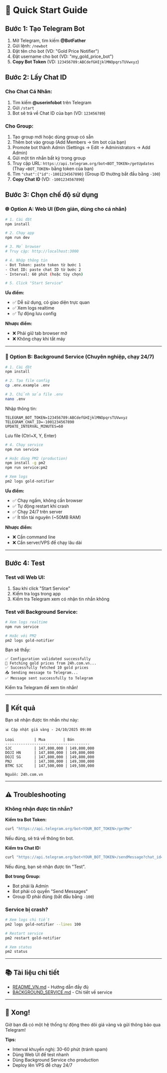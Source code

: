 # 🚀 Quick Start Guide

## Bước 1: Tạo Telegram Bot

1. Mở Telegram, tìm kiếm **@BotFather**
2. Gửi lệnh: `/newbot`
3. Đặt tên cho bot (VD: "Gold Price Notifier")
4. Đặt username cho bot (VD: "my_gold_price_bot")
5. **Copy Bot Token** (VD: `123456789:ABCdefGHIjklMNOpqrsTUVwxyz`)

## Bước 2: Lấy Chat ID

### Cho Chat Cá Nhân:
1. Tìm kiếm **@userinfobot** trên Telegram
2. Gửi `/start`
3. Bot sẽ trả về Chat ID của bạn (VD: `123456789`)

### Cho Group:
1. Tạo group mới hoặc dùng group có sẵn
2. Thêm bot vào group (Add Members → tìm bot của bạn)
3. Promote bot thành Admin (Settings → Edit → Administrators → Add Admin)
4. Gửi một tin nhắn bất kỳ trong group
5. Truy cập URL: `https://api.telegram.org/bot<BOT_TOKEN>/getUpdates`
   (Thay `<BOT_TOKEN>` bằng token của bạn)
6. Tìm `"chat":{"id":-1001234567890}` (Group ID thường bắt đầu bằng `-100`)
7. **Copy Chat ID** (VD: `-1001234567890`)

## Bước 3: Chọn chế độ sử dụng

### 🌐 Option A: Web UI (Đơn giản, dùng cho cá nhân)

```bash
# 1. Cài đặt
npm install

# 2. Chạy app
npm run dev

# 3. Mở browser
# Truy cập: http://localhost:3000

# 4. Nhập thông tin
- Bot Token: paste token từ bước 1
- Chat ID: paste chat ID từ bước 2  
- Interval: 60 phút (hoặc tùy chọn)

# 5. Click "Start Service"
```

**Ưu điểm:**
- ✅ Dễ sử dụng, có giao diện trực quan
- ✅ Xem logs realtime
- ✅ Tự động lưu config

**Nhược điểm:**
- ❌ Phải giữ tab browser mở
- ❌ Không chạy khi tắt máy

---

### 🤖 Option B: Background Service (Chuyên nghiệp, chạy 24/7)

```bash
# 1. Cài đặt
npm install

# 2. Tạo file config
cp .env.example .env

# 3. Chỉnh sửa file .env
nano .env
```

Nhập thông tin:
```env
TELEGRAM_BOT_TOKEN=123456789:ABCdefGHIjklMNOpqrsTUVwxyz
TELEGRAM_CHAT_ID=-1001234567890
UPDATE_INTERVAL_MINUTES=60
```

Lưu file (Ctrl+X, Y, Enter)

```bash
# 4. Chạy service
npm run service

# Hoặc dùng PM2 (production)
npm install -g pm2
npm run service:pm2

# Xem logs
pm2 logs gold-notifier
```

**Ưu điểm:**
- ✅ Chạy ngầm, không cần browser
- ✅ Tự động restart khi crash
- ✅ Chạy 24/7 trên server
- ✅ Ít tốn tài nguyên (~50MB RAM)

**Nhược điểm:**
- ❌ Cần command line
- ❌ Cần server/VPS để chạy lâu dài

---

## Bước 4: Test

### Test với Web UI:
1. Sau khi click "Start Service"
2. Kiểm tra logs trong app
3. Kiểm tra Telegram xem có nhận tin nhắn không

### Test với Background Service:
```bash
# Xem logs realtime
npm run service

# Hoặc với PM2
pm2 logs gold-notifier
```

Bạn sẽ thấy:
```
✅ Configuration validated successfully
📡 Fetching gold prices from 24h.com.vn...
✅ Successfully fetched 10 gold prices
📤 Sending message to Telegram...
✅ Message sent successfully to Telegram
```

Kiểm tra Telegram để xem tin nhắn!

---

## 🎯 Kết quả

Bạn sẽ nhận được tin nhắn như này:

```
📊 Cập nhật giá vàng - 24/10/2025 09:00

Loại         | Mua        | Bán
--------------------------------------
SJC          | 147,800,000 | 149,800,000
DOJI HN      | 147,800,000 | 149,800,000
DOJI SG      | 147,800,000 | 149,800,000
PNJ          | 147,300,000 | 149,300,000
BTMC SJC     | 147,500,000 | 149,500,000

Nguồn: 24h.com.vn
```

---

## ⚠️ Troubleshooting

### Không nhận được tin nhắn?

**Kiểm tra Bot Token:**
```bash
curl "https://api.telegram.org/bot<YOUR_BOT_TOKEN>/getMe"
```
Nếu đúng, sẽ trả về thông tin bot.

**Kiểm tra Chat ID:**
```bash
curl "https://api.telegram.org/bot<YOUR_BOT_TOKEN>/sendMessage?chat_id=<YOUR_CHAT_ID>&text=Test"
```
Nếu đúng, bạn sẽ nhận được tin "Test".

**Bot trong Group:**
- Bot phải là Admin
- Bot phải có quyền "Send Messages"
- Group ID phải đúng (bắt đầu bằng `-100`)

### Service bị crash?

```bash
# Xem logs chi tiết
pm2 logs gold-notifier --lines 100

# Restart service
pm2 restart gold-notifier

# Xem status
pm2 status
```

---

## 📚 Tài liệu chi tiết

- [README_VN.md](./README_VN.md) - Hướng dẫn đầy đủ
- [BACKGROUND_SERVICE.md](./BACKGROUND_SERVICE.md) - Chi tiết về service

---

## 🎉 Xong!

Giờ bạn đã có một hệ thống tự động theo dõi giá vàng và gửi thông báo qua Telegram!

**Tips:**
- Interval khuyến nghị: 30-60 phút (tránh spam)
- Dùng Web UI để test nhanh
- Dùng Background Service cho production
- Deploy lên VPS để chạy 24/7

